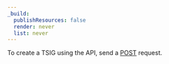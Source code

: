 ```yaml
---
_build:
  publishResources: false
  render: never
  list: never
---
```


To create a TSIG using the API, send a [POST](https://developers.cloudflare.com/api/operations/secondary-dns-tsig--create-tsig) request.